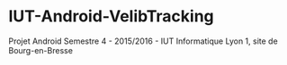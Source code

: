 # IUT-Android-VelibTracking
Projet Android Semestre 4 - 2015/2016 - IUT Informatique Lyon 1, site de Bourg-en-Bresse
